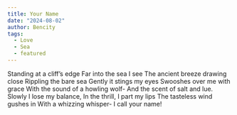 ```yaml
---
title: Your Name
date: "2024-08-02"
author: Bencity
tags:
  - Love
  - Sea
  - featured
---
```


Standing at a cliff’s edge
Far into the sea I see
The ancient breeze drawing close
Rippling the bare sea
Gently it stings my eyes
Swooshes over me with grace
With the sound of a howling wolf-
And the scent of salt and lue.
Slowly I lose my balance,
In the thrill, I part my lips
The tasteless wind gushes in
With a whizzing whisper-
I call your name!

